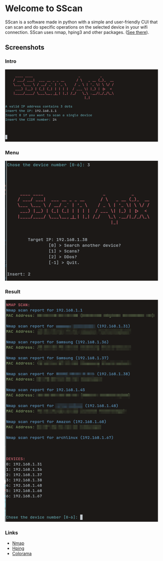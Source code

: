 # Welcome to SScan
SScan is a software made in python with a simple and user-friendly CUI 
that can scan and do specific operations on the selected device in your wifi connection.
SScan uses nmap, hping3 and other packages. ([See there](#links)).

## Screenshots 
### Intro
![intro](img/intro.png)

### Menu
![menu](img/menu.png)

### Result 
![report](img/report.png)

### Links
- [Nmap](https://nmap.org/)
- [Hping](https://nmap.org/)
- [Colorama](https://github.com/tartley/colorama)
